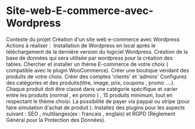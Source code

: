 # Site-web-E-commerce-avec-Wordpress
Contexte du projet Création d'un site web e-commerce avec Wordpress  ​  Actions à réaliser :  ​  Installation de Wordpress en local après le téléchargement de la dernière version du logiciel Wordpress.  Création de la base de données qui sera utilisée par wordpress pour la création des tables.  Chercher et installer un thème E-commerce de votre choix ( compatible avec le plugin WooCommerce).  Créer une boutique vendant des produits de votre choix.  Créer des comptes 'clients' et 'admins'  Configurez des catégories et des produits(titre, image, prix, coupons , promo ....).  Chaque produit doit être classé dans une catégorie spécifique et varier entre les produits (normal , en promo ) , 15 produits minimum, tout en respectant le thème choisi.  La possibilité de payer via paypal ou stripe (pour faire simulation d'achat de produit ).  Installez des plugins pour les aspects suivant : SEO , multilanges(ex : francais , englais) et RGPD (Règlement Général pour la Protection des Données).
